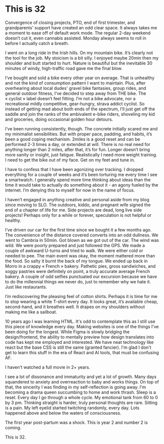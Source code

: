 # This is 32

Convergence of closing projects, PTO, end of first trimester, and grandparents' support have created an odd clear space. It always takes me a moment to ease off of default work mode. The regular 2-day weekend doesn’t cut it, even cannabis assisted. Monday always seems to roll in before I actually catch a breath.

I went on a long ride in the Irish hills. On my mountain bike. It’s clearly not the tool for the job. My stoicism is a bit silly. I enjoyed maybe 20min then my shoulder and butt started to hurt. Nature is beautiful but the inevitable 30 minutes of windy, high-traffic road gave me the final blow.

I’ve bought and sold a bike every other year on average. That is unhealthy and not the kind of consumption pattern I want to maintain. Plus, after overhearing about local dudes' gravel bike fantasies, group rides, and general outdoor fitness, I’ve decided to step away from THE bike. The « cyclist » label doesn’t feel fitting. I’m not a bike advocate, nor a recreational mildly competitive, gear-hungry, strava addict cyclist. So instead of getting mad about both ends of the spectrum, I’ll just get off the saddle and join the ranks of the ambivalent e-bike riders, shoveling my kid and groceries, doing occasional golden hour detours. 

I’ve been running consistently, though. The concrete initially scared me and my minimalist sensibilities. But with proper pace, padding, and habits, it’s been a good coping mechanism. 2miles is a good reset and can be performed 2-3 times a day, or extended at will. There is no real need for anything longer than 2 miles, after that, it’s for fun. Longer doesn’t bring more sanity or insight, just fatigue. Realistically I need more weight training. I need to get the bike out of my face. Get on my feet and tune in.

I have to confess that I have been agonizing over tracking. I dropped everything for a couple of weeks and it’s been torturing me every time I see a smartwatch. I generally spend more time thinking about ideas than the time it would take to actually do something about it - an agony fueled by the internet. I’m denying this to myself for now in the name of focus. 

I haven’t engaged in anything creative and personal aside from my blog since moving to SLO. The outdoors, kiddo, and pregnant wife signed the end of a chapter of life for me. Side projects are dead, long live side projects! Perhaps only for a while or forever, speculation is not helpful or healthy.

I’ve driven our car for the first time since we bought it a few months ago. The convenience of the distance covered converts into an odd dullness. We went to Cambria in 50min. Got blown as we got out of the car. The wind was wild. We were poorly prepared and just followed the GPS. We made a couple of awkward U-turns and tried to walk. We were either cold or needed to pee. The main event was okay, the moment mattered more than the food. So salty it burnt the back of my tongue. We ended up back in Morro in a crappy « French » bakery. Pathetic pies, gross sandwiches, and soggy pastries were definitely on point, a truly accurate average French bakery. A couple of odd selfies punctuated our excursion because we have to do the millennial things we never do, just to remember why we hate it. Just like restaurants.

I’m rediscovering the pleasing feel of cotton shirts. Perhaps it is time for me to stop wearing a white T-shirt every day. It looks great, it’s available cheap, second-hand, and it breathes well. It drapes on my shoulders without making me like a sailboat.

10 years ago I was learning HTML. It's odd to contemplate this as I still use this piece of knowledge every day. Making websites is one of the things I've been doing for the longest. While Figma is slowly bridging the design/frontend, the ability to mentally preview how design translates into code has kept me employed and interested. We have neat technology like react but the base CSS is still the same (granted fancier). I'm glad I don't get to learn this stuff in the era of React and AI tools, that must be confusing AF.

I haven't watched a full movie in 2+ years.

I see a lot of dissonance and immaturity and yet a lot of growth. Many days squandered to anxiety and overreaction to baby and works things. On top of that, the sincerity I was finding in my self-reflection is going away. I'm becoming a drama queen succumbing to home and work thrash. Sleep is a reset. Every day I go through a whole cycle. My emotional tank from 60 to 0 by 3 pm. Thinking straight is harder, truly personal thoughts are rare. Sitting is a pain. My left eyelid started twitching randomly, every day. Lots happened above and below the waters of consciousness.

The first year post-partum was a shock. This is year 2 and number 2 is coming. 

This is 32.